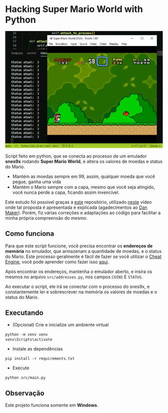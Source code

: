 # Hacking Super Mario World with Python

![screenshot](https://github.com/renanstd/hacking-super-mario-with-python/blob/master/screenshots/screen01.png)

Script feito em python, que se conecta ao processo de um emulador **snes9x** rodando **Super Mario World**, e altera os valores de moedas e status do Mario.

- Mantém as moedas sempre em 99, assim, qualquer moeda que você pegue, ganha uma vida
- Mantém o Mario sempre com a capa, mesmo que você seja atingido, você nunca perde a capa, ficando assim invencível.

Este estudo foi possível graças a [este](https://github.com/danilo94/SuperMarioHack) repositório, utilizado [neste](https://www.youtube.com/watch?v=T2NMErG2cJY) vídeo onde tal proposta é apresentada e explicada (agadecimentos ao [Dan Maker](https://github.com/danilo94)). Porém, fiz várias correções e adaptações ao código para facilitar a minha própria compreensão do mesmo.

## Como funciona

Para que este script funcione, você precisa encontrar os **endereços de memória** no emulador, que armazenam a quantidade de moedas, e o status do Mario. Este processo geralmente é fácil de fazer se você utilizar o [Cheat Engine](https://www.cheatengine.org/), você pode aprender como fazer isso [aqui](https://www.youtube.com/watch?v=4jZE6XP0_QQ).

Após encontrar os endereços, mantenha o emulador aberto, e insira os mesmos no arquivo `src/addresses.py`, nos campos `COINS` E `STATUS`.

Ao executar o script, ele irá se conectar com o processo do snes9x, e constantemente ler e sobrescrever na memória os valores de moedas e o status do Mario.

## Executando

- (Opcional) Crie e inicialize um ambiente virtual
```
python -m venv venv
venv\Scripts\activate
```
- Instale as dependências
```
pip install -r requirements.txt
```

- Execute
```
python src/main.py
```

## Observação

Este projeto funciona somente em **Windows**.
